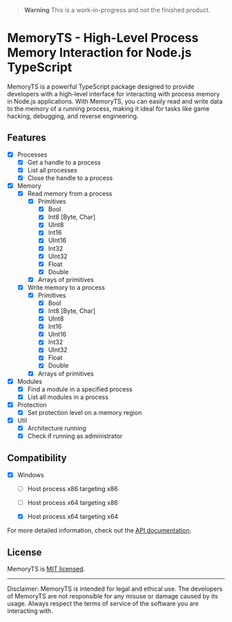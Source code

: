 > **Warning**
> This is a work-in-progress and not the finished product.

# MemoryTS - High-Level Process Memory Interaction for Node.js TypeScript

MemoryTS is a powerful TypeScript package designed to provide developers with a high-level interface for interacting with process memory in Node.js applications. With MemoryTS, you can easily read and write data to the memory of a running process, making it ideal for tasks like game hacking, debugging, and reverse engineering.

<!-- ![MemoryTS Demo](demo.gif) -->

## Features
- [x] Processes
  - [x] Get a handle to a process
  - [x] List all processes
  - [x] Close the handle to a process

- [x] Memory
  - [x] Read memory from a process
    - [x] Primitives
      - [x] Bool
      - [x] Int8 [Byte, Char]
      - [x] UInt8
      - [x] Int16
      - [x] UInt16
      - [x] Int32
      - [x] UInt32
      - [x] Float
      - [x] Double
    - [x] Arrays of primitives

  - [x] Write memory to a process
    - [x] Primitives
      - [x] Bool
      - [x] Int8 [Byte, Char]
      - [x] UInt8
      - [x] Int16
      - [x] UInt16
      - [x] Int32
      - [x] UInt32
      - [x] Float
      - [x] Double
    - [x] Arrays of primitives

- [x] Modules
  - [x] Find a module in a specified process 
  - [x] List all modules in a process

- [x] Protection
  - [x] Set protection level on a memory region

- [x] Util
  - [x] Architecture running
  - [x] Check if running as administrator

## Compatibility
- [x] Windows
  - [ ] Host process x86 targeting x86
  - [ ] Host process x64 targeting x86
  - [x] Host process x64 targeting x64


For more detailed information, check out the [API documentation](API.md).


## License

MemoryTS is [MIT licensed](LICENSE).

---

Disclaimer: MemoryTS is intended for legal and ethical use. The developers of MemoryTS are not responsible for any misuse or damage caused by its usage. Always respect the terms of service of the software you are interacting with.
